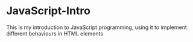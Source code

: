 # JavaScript-Intro

This is my introduction to JavaScript programming, using it to implement different behaviours in HTML elements
